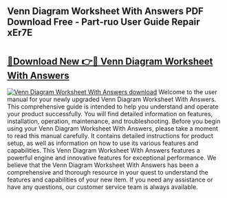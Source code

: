 ## Venn Diagram Worksheet With Answers PDF Download Free - Part-ruo User Guide Repair xEr7E

# <h2><a href="http://dfjl27.blite.top/?on=Venn+Diagram+Worksheet+With+Answers">🔗Download New 👉🔴 Venn Diagram Worksheet With Answers</a></h2>

[![Venn Diagram Worksheet With Answers download](https://i.imgur.com/lujVjoI.png)](http://dfjl27.blite.top/?on=Venn+Diagram+Worksheet+With+Answers)
Welcome to the user manual for your newly upgraded Venn Diagram Worksheet With Answers. This comprehensive guide is intended to help you understand and operate your product successfully. You will find detailed information on features, installation, operation, maintenance, and troubleshooting. Before you begin using your Venn Diagram Worksheet With Answers, please take a moment to read this manual carefully. It contains detailed instructions for product setup, as well as information on how to use its various features and capabilities. This Venn Diagram Worksheet With Answers features a powerful engine and innovative features for exceptional performance. We believe that the Venn Diagram Worksheet With Answers has been a comprehensive and thorough resource in your quest to understand the features and capabilities of your new item. If you need any assistance or have any questions, our customer service team is always available.
